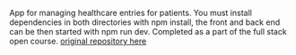 App for managing healthcare entries for patients.
You must install dependencies in both directories with npm install, the front and back end can be then started with npm run dev.
Completed as a part of the full stack open course.
[original repository here](https://github.com/Lindrax/Fullstack/tree/main/part9)

